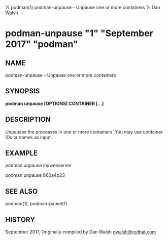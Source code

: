 % podman(1) podman-unpause - Unpause one or more containers
% Dan Walsh
# podman-unpause "1" "September 2017" "podman"

## NAME
podman\-unpause - Unpause one or more containers

## SYNOPSIS
**podman unpause [OPTIONS] CONTAINER [...]**

## DESCRIPTION
Unpauses the processes in one or more containers.  You may use container IDs or names as input.

## EXAMPLE

podman unpause mywebserver

podman unpause 860a4b23

## SEE ALSO
podman(1), podman-pause(1)

## HISTORY
September 2017, Originally compiled by Dan Walsh <dwalsh@redhat.com>
